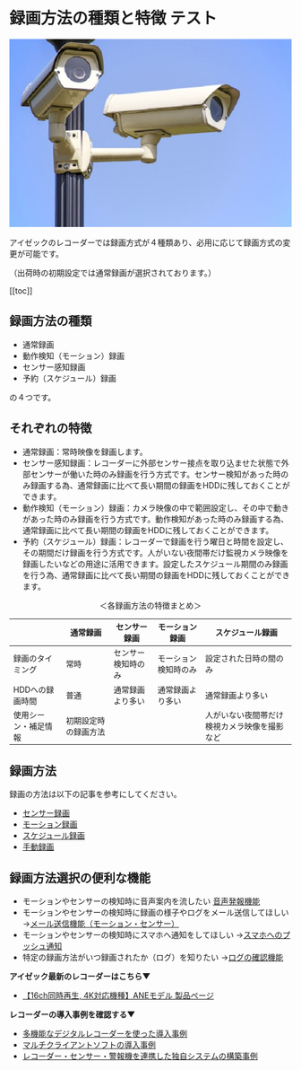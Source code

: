 # 録画方法の種類と特徴 テスト

![](./images/record-introduction/001.jpg)

アイゼックのレコーダーでは録画方式が４種類あり、必用に応じて録画方式の変更が可能です。

（出荷時の初期設定では通常録画が選択されております。）

[[toc]]



## 録画方法の種類

- 通常録画
- 動作検知（モーション）録画
- センサー感知録画
- 予約（スケジュール）録画

の４つです。

## それぞれの特徴

- 通常録画：常時映像を録画します。
- センサー感知録画：レコーダーに外部センサー接点を取り込ませた状態で外部センサーが働いた時のみ録画を行う方式です。センサー検知があった時のみ録画する為、通常録画に比べて長い期間の録画をHDDに残しておくことができます。
- 動作検知（モーション）録画：カメラ映像の中で範囲設定し、その中で動きがあった時のみ録画を行う方式です。動作検知があった時のみ録画する為、通常録画に比べて長い期間の録画をHDDに残しておくことができます。
- 予約（スケジュール）録画：レコーダーで録画を行う曜日と時間を設定し、その期間だけ録画を行う方式です。人がいない夜間帯だけ監視カメラ映像を録画したいなどの用途に活用できます。設定したスケジュール期間のみ録画を行う為、通常録画に比べて長い期間の録画をHDDに残しておくことができます。

<div style="text-align: center;">
＜各録画方法の特徴まとめ＞
</div>

|    |  通常録画 | センサー録画 | モーション録画  |  スケジュール録画  |
| ---- | ---- | ---- | ---- | ---- |
|  録画のタイミング |  常時  |  センサー検知時のみ  |  モーション検知時のみ  | 設定された日時の間のみ  |
| HDDへの録画時間  |  普通  |  通常録画より多い  |  通常録画より多い  |  通常録画より多い  |
| 使用シーン・補足情報  |  初期設定時の録画方法  |    |    |  人がいない夜間帯だけ検視カメラ映像を撮影など  |

## 録画方法
録画の方法は以下の記事を参考にしてください。

- [センサー録画](./record02-sensor.html)
- [モーション録画](./record03-motion.html)
- [スケジュール録画](./record04-schedule.html)
- [手動録画](./record05-manual.html)

## 録画方法選択の便利な機能
- モーションやセンサーの検知時に音声案内を流したい
 [音声発報機能](./function05-sound.html)
- モーションやセンサーの検知時に録画の様子やログをメール送信してほしい
→[メール送信機能（モーション・センサー）](./recorder-system-event.html)
- モーションやセンサーの検知時にスマホへ通知をしてほしい
→[スマホへのプッシュ通知](./function02-ios.html)
- 特定の録画方法がいつ録画されたか（ログ）を知りたい
→[ログの確認機能](./recorder-event-log.html)


**アイゼック最新のレコーダーはこちら▼**
- [【16ch同時再生, 4K対応機種】ANEモデル 製品ページ](https://isecj.jp/recorder/recorder-ane)

**レコーダーの導入事例を確認する▼**
- [多機能なデジタルレコーダーを使った導入事例](https://isecj.jp/case/security-enhancement)
- [マルチクライアントソフトの導入事例](https://isecj.jp/case/netcafe-camera)
- [レコーダー・センサー・警報機を連携した独自システムの構築事例](https://isecj.jp/case/system-design)